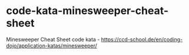 # code-kata-minesweeper-cheat-sheet
Minesweeper Cheat Sheet code kata - https://ccd-school.de/en/coding-dojo/application-katas/minesweeper/
